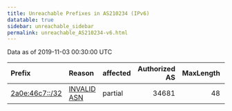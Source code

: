 ```yaml
---
title: Unreachable Prefixes in AS210234 (IPv6)
datatable: true
sidebar: unreachable_sidebar
permalink: unreachable_AS210234-v6.html
---
```


Data as of 2019-11-03 00:30:00 UTC


<div class="datatable-begin"></div>

| Prefix                                                 | Reason                                                                                                 | affected   |   Authorized AS |   MaxLength | Anchor                                         |   unreachable /48s |
|:-------------------------------------------------------|:-------------------------------------------------------------------------------------------------------|:-----------|----------------:|------------:|:-----------------------------------------------|-------------------:|
| [2a0e:46c7::/32](https://stat.ripe.net/2a0e:46c7::/32) | [INVALID ASN](https://rpki-validator.ripe.net/announcement-preview?asn=AS210234&prefix=2a0e:46c7::/32) | partial    |           34681 |          48 | [RIPE](unreachable_RIPE_NCC_RPKI_Root-v6.html) |              65536 |

<div class="datatable-end"></div>